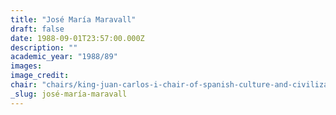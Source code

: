 ```yaml
---
title: "José María Maravall"
draft: false
date: 1988-09-01T23:57:00.000Z
description: ""
academic_year: "1988/89"
images:
image_credit:
chair: "chairs/king-juan-carlos-i-chair-of-spanish-culture-and-civilization.md"
_slug: josé-maría-maravall
---
```


